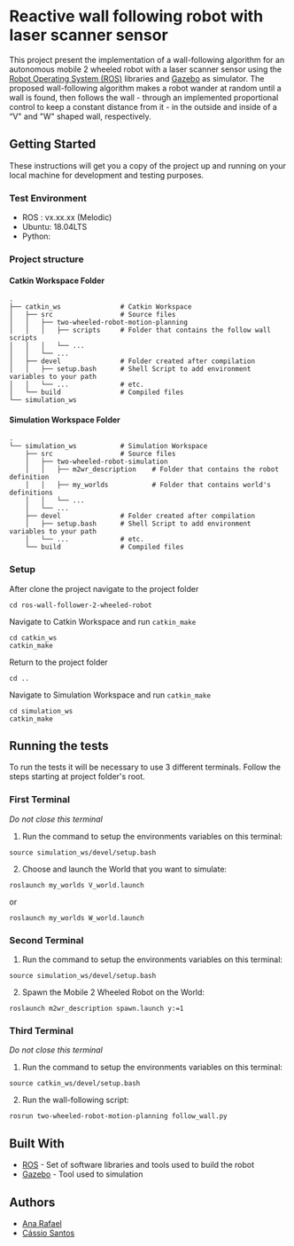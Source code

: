 # Reactive wall following robot with laser scanner sensor

This project present the implementation of a wall-following algorithm for an autonomous mobile 2 wheeled robot with a laser scanner sensor using the [Robot Operating System (ROS)](http://www.ros.org/) libraries and [Gazebo](http://gazebosim.org/) as simulator. The proposed wall-following algorithm makes a robot wander at random until a wall is found, then follows the wall - through an implemented proportional control to keep a constant distance from it - in the outside and inside of a “V" and "W" shaped wall, respectively.

## Getting Started

These instructions will get you a copy of the project up and running on your local machine for development and testing purposes.

### Test Environment
- ROS : vx.xx.xx (Melodic)
- Ubuntu: 18.04LTS
- Python: 

### Project structure

#### Catkin Workspace Folder
    .
    ├── catkin_ws               # Catkin Workspace
    │   ├── src                 # Source files 
    │   │   ├── two-wheeled-robot-motion-planning
    │   │   │   ├── scripts     # Folder that contains the follow wall scripts
    │   │   │   └── ...
    │   │   └── ...
    │   ├── devel               # Folder created after compilation
    │   │   ├── setup.bash      # Shell Script to add environment variables to your path
    │   │   └── ...             # etc.
    │   └── build               # Compiled files
    └── simulation_ws

#### Simulation Workspace Folder
    .
    └── simulation_ws           # Simulation Workspace
        ├── src                 # Source files 
        │   ├── two-wheeled-robot-simulation
        │   │   ├── m2wr_description    # Folder that contains the robot definition
        │   │   ├── my_worlds           # Folder that contains world's definitions
        │   │   └── ...
        │   └── ...
        ├── devel               # Folder created after compilation
        │   ├── setup.bash      # Shell Script to add environment variables to your path
        │   └── ...             # etc.
        └── build               # Compiled files
    
### Setup

After clone the project navigate to the project folder
```
cd ros-wall-follower-2-wheeled-robot
```
Navigate to Catkin Workspace and run `catkin_make`
```
cd catkin_ws
catkin_make
```
Return to the project folder 
```
cd ..
```
Navigate to Simulation Workspace and run `catkin_make`
```
cd simulation_ws
catkin_make
```
## Running the tests

To run the tests it will be necessary to use 3 different terminals. Follow the steps starting at project folder's root.

### First Terminal
*Do not close this terminal*
1) Run the command to setup the environments variables on this terminal:
```
source simulation_ws/devel/setup.bash
```

2) Choose and launch the World that you want to simulate:

```
roslaunch my_worlds V_world.launch
```
or 
```
roslaunch my_worlds W_world.launch
```

### Second Terminal

1) Run the command to setup the environments variables on this terminal:
```
source simulation_ws/devel/setup.bash
```

2) Spawn the Mobile 2 Wheeled Robot on the World:
```
roslaunch m2wr_description spawn.launch y:=1
```

### Third Terminal
*Do not close this terminal*

1) Run the command to setup the environments variables on this terminal:
```
source catkin_ws/devel/setup.bash
```
2) Run the wall-following script:
```
rosrun two-wheeled-robot-motion-planning follow_wall.py
```
## Built With

* [ROS](http://www.ros.org/) - Set of software libraries and tools used to build the robot
* [Gazebo](http://gazebosim.org/) - Tool used to simulation


## Authors

* [Ana Rafael](https://github.com/SofiaRafael)
* [Cássio Santos](https://github.com/ssscassio)
